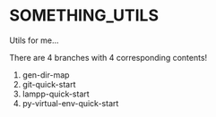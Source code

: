 # SOMETHING_UTILS
Utils for me...

There are 4 branches with 4 corresponding contents!
1. gen-dir-map
2. git-quick-start
3. lampp-quick-start
4.  py-virtual-env-quick-start